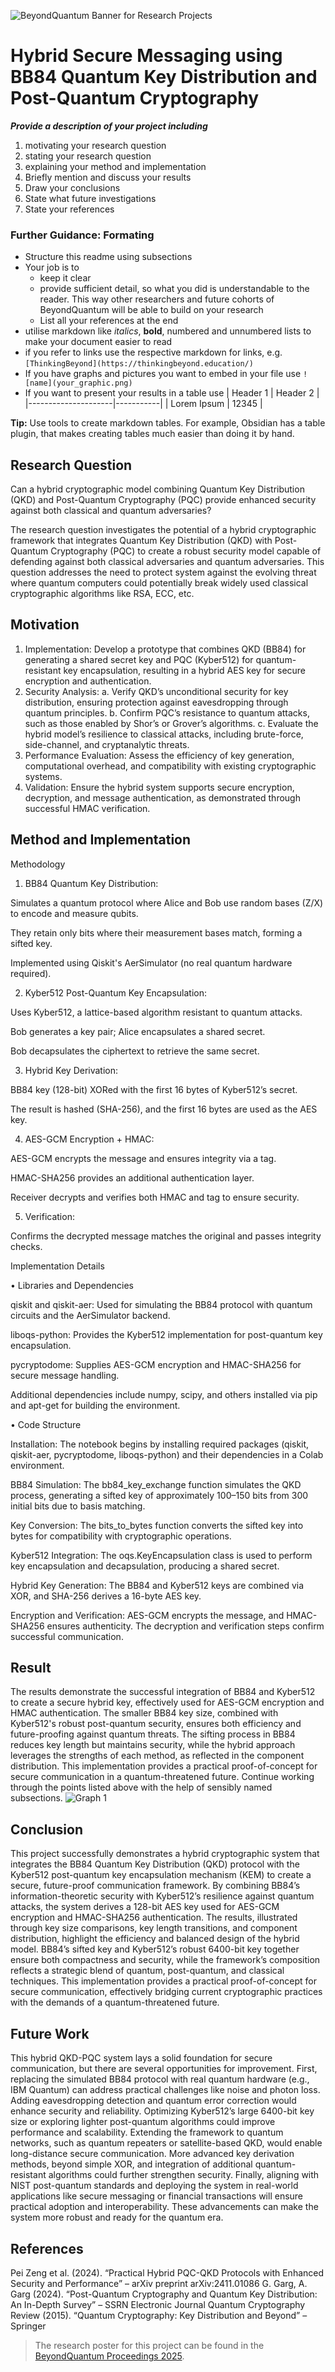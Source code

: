![BeyondQuantum Banner for Research Projects](../BeyondQuantum_Banner_Research_Projects_2025.png)

# Hybrid Secure Messaging using BB84 Quantum Key Distribution and Post-Quantum Cryptography


***Provide a description of your project including*** 

1. motivating your research question
2. stating your research question
3. explaining your method and implementation
4. Briefly mention and discuss your results
5. Draw your conclusions
6. State what future investigations 
7. State your references 

### Further Guidance: Formating
- Structure this readme using subsections
- Your job is to 
    - keep it clear
    - provide sufficient detail, so what you did is understandable to the reader. This way other researchers and future cohorts of BeyondQuantum will be able to build on your research
    - List all your references at the end
- utilise markdown like *italics*, **bold**, numbered and unnumbered lists to make your document easier to read
- if you refer to links use the respective markdown for links, e.g. `[ThinkingBeyond](https://thinkingbeyond.education/)`
- If you have graphs and pictures you want to embed in your file use `![name](your_graphic.png)`
- If you want to present your results in a table use
    | Header 1            | Header 2  |
    |---------------------|-----------|
    | Lorem Ipsum         | 12345     |

**Tip:** Use tools to create markdown tables. For example, Obsidian has a table plugin, that makes creating tables much easier than doing it by hand.

## Research Question

Can a hybrid cryptographic model combining Quantum Key Distribution (QKD) and Post-Quantum Cryptography (PQC) provide enhanced security against both classical and quantum adversaries?

The research question investigates the potential of a hybrid cryptographic framework that integrates Quantum Key Distribution (QKD) with Post-Quantum Cryptography (PQC) to create a robust security model capable of defending against both classical adversaries and quantum adversaries. This question addresses the need to protect system against the evolving threat where quantum computers could potentially break widely used classical cryptographic algorithms like RSA, ECC, etc.

## Motivation
1. Implementation: Develop a prototype that combines QKD (BB84) for generating a shared secret key and PQC (Kyber512) for quantum-resistant key encapsulation, resulting in a hybrid AES key for secure encryption and authentication.
2. Security Analysis: a. Verify QKD’s unconditional security for key distribution, ensuring protection against eavesdropping through quantum principles.
                      b. Confirm PQC’s resistance to quantum attacks, such as those enabled by Shor’s or Grover’s algorithms.
                      c. Evaluate the hybrid model’s resilience to classical attacks, including brute-force, side-channel, and cryptanalytic threats.
3. Performance Evaluation: Assess the efficiency of key generation, computational overhead, and compatibility with existing cryptographic systems.
4. Validation: Ensure the hybrid system supports secure encryption, decryption, and message authentication, as demonstrated through successful HMAC verification.


## Method and Implementation
Methodology


1. BB84 Quantum Key Distribution:
   
Simulates a quantum protocol where Alice and Bob use random bases (Z/X) to encode and measure qubits.

They retain only bits where their measurement bases match, forming a sifted key.

Implemented using Qiskit's AerSimulator (no real quantum hardware required).

2. Kyber512 Post-Quantum Key Encapsulation:
   
Uses Kyber512, a lattice-based algorithm resistant to quantum attacks.

Bob generates a key pair; Alice encapsulates a shared secret.

Bob decapsulates the ciphertext to retrieve the same secret.

3. Hybrid Key Derivation:
   
BB84 key (128-bit) XORed with the first 16 bytes of Kyber512’s secret.

The result is hashed (SHA-256), and the first 16 bytes are used as the AES key.

4. AES-GCM Encryption + HMAC:
   
AES-GCM encrypts the message and ensures integrity via a tag.

HMAC-SHA256 provides an additional authentication layer.

Receiver decrypts and verifies both HMAC and tag to ensure security.

5. Verification:

Confirms the decrypted message matches the original and passes integrity checks.

Implementation Details


• Libraries and Dependencies

qiskit and qiskit-aer: Used for simulating the BB84 protocol with quantum circuits and the AerSimulator backend.

liboqs-python: Provides the Kyber512 implementation for post-quantum key encapsulation.

pycryptodome: Supplies AES-GCM encryption and HMAC-SHA256 for secure message handling.

Additional dependencies include numpy, scipy, and others installed via pip and apt-get for building the environment.

• Code Structure

Installation: The notebook begins by installing required packages (qiskit, qiskit-aer, pycryptodome, liboqs-python) and their dependencies in a Colab environment.

BB84 Simulation: The bb84_key_exchange function simulates the QKD process, generating a sifted key of approximately 100–150 bits from 300 initial bits due to basis matching.

Key Conversion: The bits_to_bytes function converts the sifted key into bytes for compatibility with cryptographic operations.

Kyber512 Integration: The oqs.KeyEncapsulation class is used to perform key encapsulation and decapsulation, producing a shared secret.

Hybrid Key Generation: The BB84 and Kyber512 keys are combined via XOR, and SHA-256 derives a 16-byte AES key.

Encryption and Verification: AES-GCM encrypts the message, and HMAC-SHA256 ensures authenticity. The decryption and verification steps confirm successful communication.
  	

## Result

The results demonstrate the successful integration of BB84 and Kyber512 to create a secure hybrid key, effectively used for AES-GCM encryption and HMAC authentication. The smaller BB84 key size, combined with Kyber512's robust post-quantum security, ensures both efficiency and future-proofing against quantum threats. The sifting process in BB84 reduces key length but maintains security, while the hybrid approach leverages the strengths of each method, as reflected in the component distribution. This implementation provides a practical proof-of-concept for secure communication in a quantum-threatened future.
Continue working through the points listed above with the help of sensibly named subsections. 
![Graph 1](https://github.com/BeyondQuantum-2025/Disha-Patel/raw/main/graphs/download%20(1).png)

## Conclusion

This project successfully demonstrates a hybrid cryptographic system that integrates the BB84 Quantum Key Distribution (QKD) protocol with the Kyber512 post-quantum key encapsulation mechanism (KEM) to create a secure, future-proof communication framework. By combining BB84’s information-theoretic security with Kyber512’s resilience against quantum attacks, the system derives a 128-bit AES key used for AES-GCM encryption and HMAC-SHA256 authentication. The results, illustrated through key size comparisons, key length transitions, and component distribution, highlight the efficiency and balanced design of the hybrid model. BB84’s sifted key and Kyber512’s robust 6400-bit key together ensure both compactness and security, while the framework’s composition reflects a strategic blend of quantum, post-quantum, and classical techniques. This implementation provides a practical proof-of-concept for secure communication, effectively bridging current cryptographic practices with the demands of a quantum-threatened future.

## Future Work

This hybrid QKD-PQC system lays a solid foundation for secure communication, but there are several opportunities for improvement. First, replacing the simulated BB84 protocol with real quantum hardware (e.g., IBM Quantum) can address practical challenges like noise and photon loss. Adding eavesdropping detection and quantum error correction would enhance security and reliability. Optimizing Kyber512’s large 6400-bit key size or exploring lighter post-quantum algorithms  could improve performance and scalability. Extending the framework to quantum networks, such as quantum repeaters or satellite-based QKD, would enable long-distance secure communication. More advanced key derivation methods, beyond simple XOR, and integration of additional quantum-resistant algorithms could further strengthen security. Finally, aligning with NIST post-quantum standards and deploying the system in real-world applications like secure messaging or financial transactions will ensure practical adoption and interoperability. These advancements can make the system more robust and ready for the quantum era.

## References

Pei Zeng et al. (2024). “Practical Hybrid PQC-QKD Protocols with Enhanced Security and Performance” – arXiv preprint arXiv:2411.01086
G. Garg, A. Garg (2024). “Post-Quantum Cryptography and Quantum Key Distribution: An In-Depth Survey” – SSRN Electronic Journal
Quantum Cryptography Review (2015). “Quantum Cryptography: Key Distribution and Beyond” – Springer


> The research poster for this project can be found in the [BeyondQuantum Proceedings 2025](https://thinkingbeyond.education/beyondquantum_proceedings_2025/).

